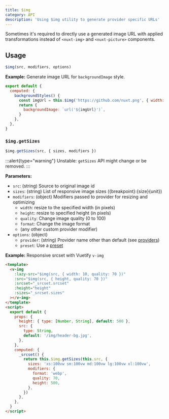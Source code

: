 ```yaml
---
title: $img
category: API
description: 'Using $img utility to generate provider specific URLs'
---
```


Sometimes it's required to directly use a generated image URL with applied transformations instead of `<nuxt-img>` and `<nuxt-picture>` components.

## Usage

```js
$img(src, modifiers, options)
```

**Example:** Generate image URL for `backgroundImage` style.

```js
export default {
  computed: {
    backgroundStyles() {
      const imgUrl = this.$img('https://github.com/nuxt.png', { width: 100 })
      return {
        backgroundImage: `url('${imgUrl}')`,
      }
    },
  },
}
```

### `$img.getSizes`

```js
$img.getSizes(src, { sizes, modifiers })
```

:::alert{type="warning"}
Unstable: `getSizes` API might change or be removed.
:::

**Parameters:**

- `src`: (string) Source to original image id
- `sizes`: (string) List of responsive image sizes ({breakpoint}:{size}{unit})
- `modifiers`: (object) Modifiers passed to provider for resizing and optimizing
  - `width`: resize to the specified width (in pixels)
  - `height`: resize to specified height (in pixels)
  - `quality`: Change image quality (0 to 100)
  - `format`: Change the image format
  - (any other custom provider modifier)
- `options`: (object)
  - `provider`: (string) Provider name other than default (see [providers](https://image.nuxtjs.org/api/options#providers))
  - `preset`: Use a [preset](/api/options#presets)

**Example:** Responsive srcset with Vuetify `v-img`

```html
<template>
  <v-img
    :lazy-src="$img(src, { width: 10, quality: 70 })"
    :src="$img(src, { height, quality: 70 })"
    :srcset="_srcset.srcset"
    :height="height"
    :sizes="_srcset.sizes"
  ></v-img>
</template>
<script>
  export default {
    props: {
      height: { type: [Number, String], default: 500 },
      src: {
        type: String,
        default: '/img/header-bg.jpg',
      },
    },
    computed: {
      _srcset() {
        return this.$img.getSizes(this.src, {
          sizes: 'xs:100vw sm:100vw md:100vw lg:100vw xl:100vw',
          modifiers: {
            format: 'webp',
            quality: 70,
            height: 500,
          },
        })
      },
    },
  }
</script>
```

